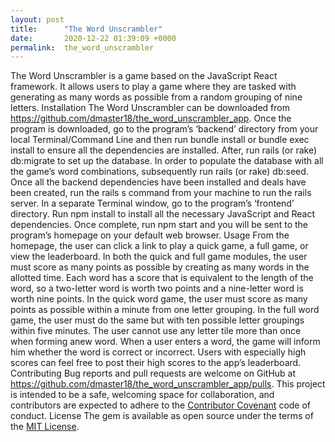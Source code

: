 ```yaml
---
layout: post
title:      "The Word Unscrambler"
date:       2020-12-22 01:39:09 +0000
permalink:  the_word_unscrambler
---
```



The Word Unscrambler is a game based on the JavaScript React framework. It allows users to play a game where they are tasked with generating as many words as possible from a random grouping of nine letters.
Installation
The Word Unscrambler can be downloaded from https://github.com/dmaster18/the_word_unscrambler_app. Once the program is downloaded, go to the program’s ‘backend’ directory from your local Terminal/Command Line and then run bundle install or bundle exec install to ensure all the dependencies are installed. After, run rails (or rake) db:migrate to set up the database. In order to populate the database with all the game’s word combinations, subsequently run rails (or rake) db:seed. Once all the backend dependencies have been installed and deals have been created, run the rails s command from your machine to run the rails server.
In a separate Terminal window, go to the program’s ‘frontend’ directory. Run npm install to install all the necessary JavaScript and React dependencies. Once complete, run npm start and you will be sent to the program’s homepage on your default web browser.
Usage
From the homepage, the user can click a link to play a quick game, a full game, or view the leaderboard.
In both the quick and full game modules, the user must score as many points as possible by creating as many words in the allotted time. Each word has a score that is equivalent to the length of the word, so a two-letter word is worth two points and a nine-letter word is worth nine points.
In the quick word game, the user must score as many points as possible within a minute from one letter grouping. In the full word game, the user must do the same but with ten possible letter groupings within five minutes. The user cannot use any letter tile more than once when forming anew word. When a user enters a word, the game will inform him whether the word is correct or incorrect.
Users with especially high scores can feel free to post their high scores to the app’s leaderboard.
Contributing
Bug reports and pull requests are welcome on GitHub at https://github.com/dmaster18/the_word_unscrambler_app/pulls. This project is intended to be a safe, welcoming space for collaboration, and contributors are expected to adhere to the [Contributor Covenant](http://contributor-covenant.org) code of conduct.
License
The gem is available as open source under the terms of the [MIT License](https://opensource.org/licenses/MIT).
